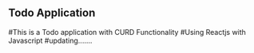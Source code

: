 ## Todo Application 
#This is a Todo application with CURD Functionality
#Using Reactjs with Javascript
#updating.......
